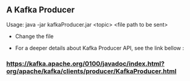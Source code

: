 ## A Kafka Producer
Usage: java -jar kafkaProducer.jar \<topic\> \<file path to be sent\>

* Change the file 

* For a deeper details about Kafka Producer API, see the link bellow :
### https://kafka.apache.org/0100/javadoc/index.html?org/apache/kafka/clients/producer/KafkaProducer.html
